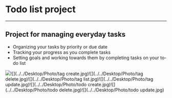 # Todo list project
___

## Project for managing everyday tasks

- Organizing your tasks by priority or due date
- Tracking your progress as you complete tasks
- Setting goals and working towards them by completing tasks on your to-do list


![](../../Desktop/Photo/todo.jpg)![](../../Desktop/Photo/tag create.jpg)![](../../Desktop/Photo/tag delete.jpg)![](../../Desktop/Photo/tag list.jpg)![](../../Desktop/Photo/tag update.jpg)![](../../Desktop/Photo/todo create.jpg)![](../../Desktop/Photo/todo delete.jpg)![](../../Desktop/Photo/todo update.jpg)